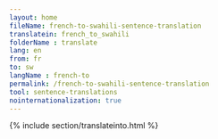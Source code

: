 ```yaml
---
layout: home
fileName: french-to-swahili-sentence-translation
translatein: french_to_swahili
folderName : translate
lang: en
from: fr
to: sw
langName : french-to
permalink: /french-to-swahili-sentence-translation
tool: sentence-translations
nointernationalization: true
---
```

{% include section/translateinto.html %}
